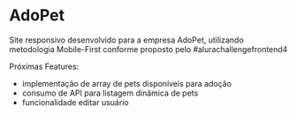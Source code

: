 # AdoPet

Site responsivo desenvolvido para a empresa AdoPet, utilizando metodologia Mobile-First conforme proposto pelo #alurachallengefrontend4

Próximas Features:

<ul>
    <li>implementação de array de pets disponíveis para adoção</li>
    <li>consumo de API para listagem dinâmica de pets</li>
    <li>funcionalidade editar usuário</li>
</ul>
